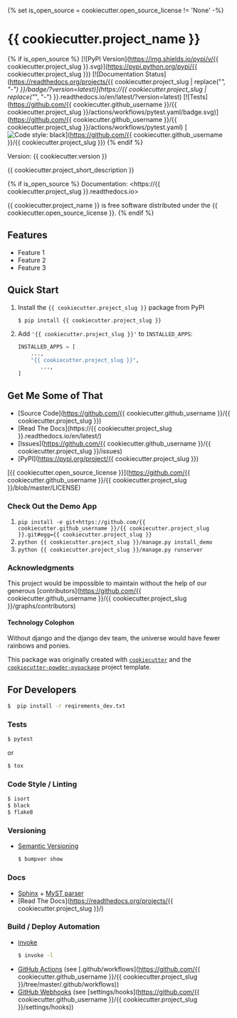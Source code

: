 {% set is_open_source = cookiecutter.open_source_license != 'None' -%}
# {{ cookiecutter.project_name }}

{% if is_open_source %}
[![PyPI Version](https://img.shields.io/pypi/v/{{ cookiecutter.project_slug }}.svg)](https://pypi.python.org/pypi/{{ cookiecutter.project_slug }})
[![Documentation Status](https://readthedocs.org/projects/{{ cookiecutter.project_slug | replace("_", "-") }}/badge/?version=latest)](https://{{ cookiecutter.project_slug | replace("_", "-") }}.readthedocs.io/en/latest/?version=latest)
[![Tests](https://github.com/{{ cookiecutter.github_username }}/{{ cookiecutter.project_slug }}/actions/workflows/pytest.yaml/badge.svg)](https://github.com/{{ cookiecutter.github_username }}/{{ cookiecutter.project_slug }}/actions/workflows/pytest.yaml)
[![Code style: black](https://img.shields.io/badge/code%20style-black-000000.svg)](https://github.com/{{ cookiecutter.github_username }}/{{ cookiecutter.project_slug }})
{% endif %}

Version: {{ cookiecutter.version }}

{{ cookiecutter.project_short_description }}

{% if is_open_source %}
Documentation: <https://{{ cookiecutter.project_slug }}.readthedocs.io>

{{ cookiecutter.project_name }} is free software distributed under the {{ cookiecutter.open_source_license }}.
{% endif %}


## Features

- Feature 1
- Feature 2
- Feature 3


## Quick Start

1. Install the `{{ cookiecutter.project_slug }}` package from PyPI
    ```bash
    $ pip install {{ cookiecutter.project_slug }}
    ```

2. Add `'{{ cookiecutter.project_slug }}'` to `INSTALLED_APPS`:
    ```python
    INSTALLED_APPS = [
        ...,
        "{{ cookiecutter.project_slug }}",
           ...,
    ]
    ```
   
## Get Me Some of That
* [Source Code](https://github.com/{{ cookiecutter.github_username }}/{{ cookiecutter.project_slug }})
* [Read The Docs](https://{{ cookiecutter.project_slug }}.readthedocs.io/en/latest/)
* [Issues](https://github.com/{{ cookiecutter.github_username }}/{{ cookiecutter.project_slug }}/issues)
* [PyPI](https://pypi.org/project/{{ cookiecutter.project_slug }})

[{{ cookiecutter.open_source_license }}](https://github.com/{{ cookiecutter.github_username }}/{{ cookiecutter.project_slug }}/blob/master/LICENSE)

### Check Out the Demo App

1. `pip install -e git+https://github.com/{{ cookiecutter.github_username }}/{{ cookiecutter.project_slug }}.git#egg={{ cookiecutter.project_slug }}`
1. `python {{ cookiecutter.project_slug }}/manage.py install_demo`
1. `python {{ cookiecutter.project_slug }}/manage.py runserver`


### Acknowledgments
This project would be impossible to maintain without the help of our generous [contributors](https://github.com/{{ cookiecutter.github_username }}/{{ cookiecutter.project_slug }}/graphs/contributors)

#### Technology Colophon

Without django and the django dev team, the universe would have fewer rainbows and ponies.

This package was originally created with [`cookiecutter`](https://www.cookiecutter.io/) 
and the [`cookiecutter-powder-pypackage`](https://github.com/JacobTumak/CookiePowder) project template.


## For Developers
   ```bash
   $  pip install -r reqirements_dev.txt
   ```

### Tests
   ```bash
   $ pytest
   ```
or
   ```bash
   $ tox
   ```

### Code Style / Linting
   ```bash
   $ isort
   $ black
   $ flake8
   ```

### Versioning
 * [Semantic Versioning](https://semver.org/)
   ```bash
   $ bumpver show
   ```

### Docs
 * [Sphinx](https://www.sphinx-doc.org/en/master/) + [MyST parser](https://myst-parser.readthedocs.io/en/latest/intro.html)
 * [Read The Docs](https://readthedocs.org/projects/{{ cookiecutter.project_slug }}/)

### Build / Deploy Automation
 * [invoke](https://www.pyinvoke.org/)
   ```bash
   $ invoke -l
   ```
 * [GitHub Actions](https://docs.github.com/en/actions) (see [.github/workflows](https://github.com/{{ cookiecutter.github_username }}/{{ cookiecutter.project_slug }}/tree/master/.github/workflows))
 * [GitHub Webhooks](https://docs.github.com/en/webhooks)  (see [settings/hooks](https://github.com/{{ cookiecutter.github_username }}/{{ cookiecutter.project_slug }}/settings/hooks))
